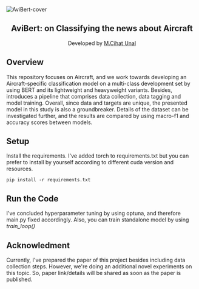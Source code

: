 ![AviBert-cover](https://www.aeroturk.info/wp-content/uploads/2019/11/Aircraft-Systems.jpg)
<h2 align="center">AviBert: on Classifying the news about Aircraft</h2>
<p align="center">
  Developed by <a href="https://github.com/ByUnal"> M.Cihat Unal </a> 
</p>

## Overview

This repository focuses on Aircraft, and we work towards developing an Aircraft-specific classification model on a multi-class development set by using BERT and its lightweight and heavyweight variants. Besides, introduces a pipeline that comprises data collection, data tagging and model training. 
Overall, since data and targets are unique, the presented model in this study is also a groundbreaker. Details of the dataset can be investigated further, and the results are compared by using macro-f1 and accuracy scores between models.


## Setup
Install the requirements. I've added torch to requirements.txt but you can prefer to install by yourself according to different cuda version and resources.
```commandline
pip install -r requirements.txt
```

## Run the Code
I've concluded hyperparameter tuning by using optuna, and therefore main.py fixed accordingly. Also, you can train standalone model by using *train_loop()*

## Acknowledment
Currently, I've prepared the paper of this project besides including data collection steps. However, we're doing an additional novel experiments on this topic.
So, paper link/details will be shared as soon as the paper is published. 
